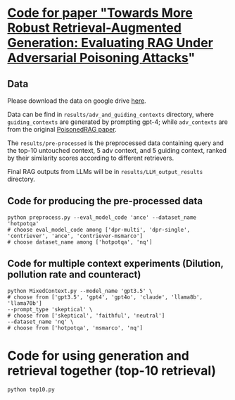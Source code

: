 # [Code for paper "Towards More Robust Retrieval-Augmented Generation: Evaluating RAG Under Adversarial Poisoning Attacks](https://arxiv.org/pdf/2412.16708)"


## Data
Please download the data on google drive [here](https://drive.google.com/drive/folders/1LwKIGTAY2V-xMRPmmkxZR1lRaMkpGlk8?usp=drive_link). 



Data can be find in ```results/adv_and_guiding_contexts``` directory, where ```guiding_contexts``` are generated by prompting gpt-4; while ```adv_contexts``` are from the original [PoisonedRAG paper](https://github.com/sleeepeer/PoisonedRAG). 

The ```results/pre-processed``` is the preprocessed data containing query and the top-10 untouched context, 5 adv context, and 5 guiding context, ranked by their similarity scores according to different retrievers. 

Final RAG outputs from LLMs will be in ```results/LLM_output_results``` directory.



## Code for producing the pre-processed data
```
python preprocess.py --eval_model_code 'ance' --dataset_name 'hotpotqa'
# choose eval_model_code among ['dpr-multi', 'dpr-single', 'contriever', 'ance', 'contriever-msmarco']
# choose dataset_name among ['hotpotqa', 'nq']
```

## Code for multiple context experiments (Dilution, pollution rate and counteract)
```
python MixedContext.py --model_name 'gpt3.5' \
# choose from ['gpt3.5', 'gpt4', 'gpt4o', 'claude', 'llama8b', 'llama70b']
--prompt_type 'skeptical' \
# choose from ['skeptical', 'faithful', 'neutral']
--dataset_name 'nq' \
# choose from ['hotpotqa', 'msmarco', 'nq']

```

# Code for using generation and retrieval together (top-10 retrieval)
```
python top10.py
```


